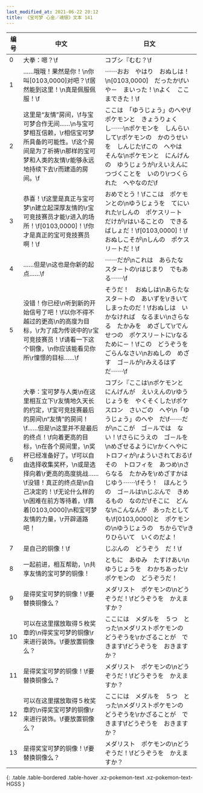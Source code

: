 ```yaml
---
last_modified_at: 2021-06-22 20:12
title: 《宝可梦 心金／魂银》文本 141
---
```

| 编号 | 中文 | 日文 |
| ---- | ---- | ---- |
| 0 | 大拳：嗯？\f | コブシ『むむ？\f |
| 1 | ……哦哦！果然是你！\n你叫[0103,0000]对吧？\f居然能到这里！\n真是佩服佩服！\f | ⋯⋯おお　やはり　おぬしは！\n[0103,0000]　だったか\fいや－　まいった！\nよく　ここまできた！\f |
| 2 | 这里是“友情”房间，\f与宝可梦合作无间……\n与宝可梦相互信赖，\r相信宝可梦所具备的可能性。\f这个房间是为了祈祷\n那样的宝可梦和人类的友情\r能够永远地持续下去\r而建造的房间。\f | ここは　「ゆうじょう」のへや\fポケモンと　きょうりょくし⋯⋯\nポケモンを　しんらいして\rポケモンの　かのうせいを　しんじた\fこの　へやは　そんな\nポケモンと　にんげんの　ゆうじょうが\rえいえんに　つづくことを　いのり\rつくられた　へやなのだ\f |
| 3 | 恭喜！\f这里是真正与宝可梦\n建立起深厚友情的\r宝可竞技赛员才能\r进入的场所！\f[0103,0000]！\f你才是真正的宝可竞技赛员啊！\f | おめでとう！\fここは　ポケモンとの\nゆうじょうを　てにいれた\rしんの　ポケスリ－ト　だけが\rはいることの　できる　ばしょだ！\f[0103,0000]！\fおぬしこそが\nしんの　ポケスリ－トだ！\f |
| 4 | ……但是\n这也是你新的起点……\f | ⋯⋯だが\nこれは　あらたな　スタ－トの\rはじまり　でもある⋯⋯\f |
| 5 | 没错！你已经\n听到新的开始信号了吧！\f以你不得不越过的更高\n的高度为目标，\r为了成为传说中的\r宝可竞技赛员！\f请看一下这个铜像，\n你应该能看见你所\r憧憬的目标……\f | そうだ！　おぬしは\nあらたな　スタ－トの　あいずを\rきいて　しまったのだ！\fおぬしは　いかなければ　なるまい\nさらなる　たかみを　めざして\rでんせつの　ポケスリ－トに\rなるために－！\fこの　どうぞうを　ごらんなさい\nおぬしの　めざす　ゴ－ルが\rみえるはずだ⋯⋯\f |
| 6 | 大拳：宝可梦与人类\n在这里相互立下\r友情地久天长的约定，\f宝可竞技赛最后的房间\n“友情”的房间！\f……但是\n这里并不是最后的终点！\f向着更高的目标，\n在各个房间里，\n奖杯已经准备好了。\f可以自由选择收集奖杯，\n或是选择向着\r更高的高度挑战……\f没错！真正的终点是\n自己决定的！\f无论什么样的\n困难在前方等待着，\f靠着[0103,0000]\n和宝可梦友情的力量，\r开辟道路吧！ | コブシ『ここは\nポケモンと　にんげんが　えいえんの\rゆうじょうを　やくそくした\fポケスロン　さいごの　へや\n「ゆうじょう」のへや　だ\f⋯⋯だが\nここが　ゴ－ルでは　ない！\fさらにうえの　ゴ－ルを\nめざせるように\rかくへやに　トロフィが\rよういされておる\fその　トロフィを　あつめ\nさらなる　たかみを\rめざすかは　じゆう⋯⋯\fそう！　ほんとうの　ゴ－ルは\nじぶんで　きめるもの　なのだ\fそこに　どんな\nこんなんが　あったとしても\f[0103,0000]と　ポケモンの\nゆうじょうの　ちからで\rきりひらいて　いくのだよ！ |
| 7 | 是自己的铜像！\f | じぶんの　どうぞう　だ！\f |
| 8 | 一起前进，相互帮助，\n共享友情的宝可梦的铜像！ | ともに　あゆみ　たすけあい\nゆうじょうを　わかちあった\rポケモンの　どうぞうだ！ |
| 9 | 是得奖宝可梦的铜像！\f要替换铜像么？ | メダリスト　ポケモンの\nどうぞうだ！\fどうぞうを　かえますか？ |
| 10 | 可以在这里摆放取得５枚奖章的\n得奖宝可梦的铜像\r来进行装饰。\f要放置铜像么？ | ここには　メダルを　５つ　とった\nメダリストポケモンの　どうぞうを\rかざることが　できます\fどうぞうを　おきますか？ |
| 11 | 是得奖宝可梦的铜像！\f要替换铜像么？ | メダリスト　ポケモンの\nどうぞうだ！\fどうぞうを　かえますか？ |
| 12 | 可以在这里摆放取得５枚奖章的\n得奖宝可梦的铜像\r来进行装饰。\f要放置铜像么？ | ここには　メダルを　５つ　とった\nメダリストポケモンの　どうぞうを\rかざることが　できます\fどうぞうを　おきますか？ |
| 13 | 是得奖宝可梦的铜像！\f要替换铜像么？ | メダリスト　ポケモンの\nどうぞうだ！\fどうぞうを　かえますか？ |
{: .table .table-bordered .table-hover .xz-pokemon-text .xz-pokemon-text-HGSS }